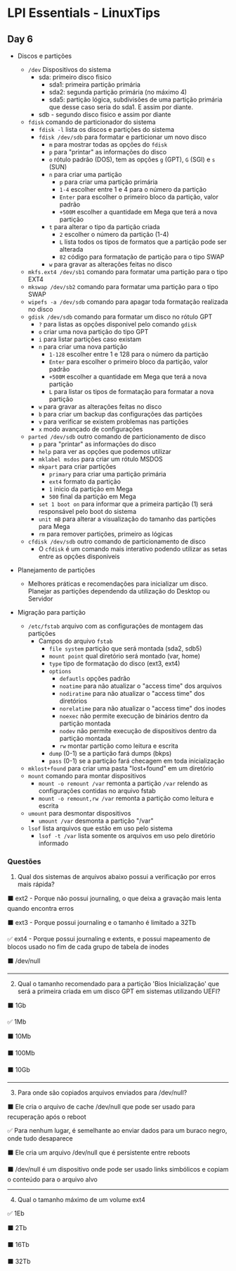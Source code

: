 # LPI Essentials - LinuxTips

## Day 6

- Discos e partições
    - `/dev` Dispositivos do sistema
        - sda: primeiro disco fisico
            - sda1: primeira partição primária
            - sda2: segunda partição primária (no máximo 4)
            - sda5: partição lógica, subdivisões de uma partição primária que desse caso seria do sda1. E assim por diante. 
        - sdb - segundo disco fisico e assim por diante
    - `fdisk` comando de particionador do sistema
        - `fdisk -l` lista os discos e partições do sistema
        - `fdisk /dev/sdb` para formatar e particionar um novo disco
            - `m` para mostrar todas as opções do `fdisk`
            - `p` para "printar" as informações do disco
            - `o` rótulo padrão (DOS), tem as opções `g` (GPT), `G` (SGI) e `s` (SUN)
            - `n` para criar uma partição
                - `p` para criar uma partição primária
                - `1-4` escolher entre 1 e 4 para o número da partição
                - `Enter` para escolher o primeiro bloco da partição, valor padrão
                - `+500M` escolher a quantidade em Mega que terá a nova partição
            - `t` para alterar o tipo da partição criada
                - `2` escolher o número da partição (1-4)
                - `L` lista todos os tipos de formatos que a partição pode ser alterada
                - `82` código para formatação de partição para o tipo SWAP
            - `w` para gravar as alterações feitas no disco
    - `mkfs.ext4 /dev/sb1` comando para formatar uma partição para o tipo EXT4
    - `mkswap /dev/sb2` comando para formatar uma partição para o tipo SWAP
    - `wipefs -a /dev/sdb` comando para apagar toda formatação realizada no disco
    - `gdisk /dev/sdb` comando para formatar um disco no rótulo GPT
        - `?` para listas as opções disponivel pelo comando `gdisk`
        - `o` criar uma nova partição do tipo GPT
        - `i` para listar partições caso existam
        - `n` para criar uma nova partição
            - `1-128` escolher entre 1 e 128 para o número da partição
            - `Enter` para escolher o primeiro bloco da partição, valor padrão
            - `+500M` escolher a quantidade em Mega que terá a nova partição
            - `L` para listar os tipos de formatação para formatar a nova partição
        - `w` para gravar as alterações feitas no disco
        - `b` para criar um backup das configurações das partições
        - `v` para verificar se existem problemas nas partições
        - `x` modo avançado de configurações
    - `parted /dev/sdb` outro comando de particionamento de disco
        - `p` para "printar" as informações do disco
        - `help` para ver as opções que podemos utilizar
        - `mklabel msdos` para criar um rótulo MSDOS
        - `mkpart` para criar partições
            - `primary` para criar uma partição primária
            - `ext4` formato da partição
            - `1` inicio da partição em Mega
            - `500` final da partição em Mega
        - `set 1 boot on` para informar que a primeira partição (1) será responsável pelo boot do sistema
        - `unit mB` para alterar a visualização do tamanho das partições para Mega 
        - `rm` para remover partições, primeiro as lógicas
    - `cfdisk /dev/sdb` outro comando de particionamento de disco
        - O `cfdisk` é um comando mais interativo podendo utilizar as setas entre as opções disponiveis

- Planejamento de partições
    - Melhores práticas e recomendações para inicializar um disco. Planejar as partições dependendo da utilização do Desktop ou Servidor

- Migração para partição
    - `/etc/fstab` arquivo com as configurações de montagem das partições
        - Campos do arquivo `fstab`
            - `file system` partição que será montada (sda2, sdb5)
            - `mount point` qual diretório será montado (var, home)
            - `type` tipo de formatação do disco (ext3, ext4)
            - `options`
                - `defautls` opções padrão
                - `noatime` para não atualizar o "access time" dos arquivos
                - `nodiratime` para não atualizar o "access time" dos diretórios
                - `norelatime` para não atualizar o "access time" dos inodes
                - `noexec` não permite execução de binários dentro da partição montada
                - `nodev` não permite execução de dispositivos dentro da partição montada
                - `rw` montar partição como leitura e escrita
            - `dump` (0-1) se a partição fará dumps (bkps)
            - `pass` (0-1) se a partição fará checagem em toda inicialização 
    - `mklost+found` para criar uma pasta "lost+found" em um diretório
    - `mount` comando para montar dispositivos
        - `mount -o remount /var` remonta a partição `/var` relendo as configurações contidas no arquivo fstab
        - `mount -o remount,rw /var` remonta a partição como leitura e escrita
    - `umount` para desmontar dispositivos
        - `umount /var` desmonta a partição "/var"
    - `lsof` lista arquivos que estão em uso pelo sistema
        - `lsof -t /var` lista somente os arquivos em uso pelo diretório informado
    
### Questões

1. Qual dos sistemas de arquivos abaixo possui a verificação por erros mais rápida?

:black_large_square: ext2 - Porque não possui journaling, o que deixa a gravação mais lenta quando encontra erros

:black_large_square: ext3 - Porque possui journaling e o tamanho é limitado a 32Tb

:white_check_mark: ext4 - Porque possui journaling e extents, e possui mapeamento de blocos usado no fim de cada grupo de tabela de inodes

:black_large_square: /dev/null

---

2. Qual o tamanho recomendado para a partição 'Bios Inicialização' que será a primeira criada em um disco GPT em sistemas utilizando UEFI?

:black_large_square: 1Gb

:white_check_mark: 1Mb

:black_large_square: 10Mb

:black_large_square: 100Mb

:black_large_square: 10Gb

---

3. Para onde são copiados arquivos enviados para /dev/null?

:black_large_square: Ele cria o arquivo de cache /dev/null que pode ser usado para recuperação após o reboot

:white_check_mark: Para nenhum lugar, é semelhante ao enviar dados para um buraco negro, onde tudo desaparece

:black_large_square: Ele cria um arquivo /dev/null que é persistente entre reboots

:black_large_square: /dev/null é um dispositivo onde pode ser usado links simbólicos e copiam o conteúdo para o arquivo alvo

---

4. Qual o tamanho máximo de um volume ext4

:white_check_mark: 1Eb

:black_large_square: 2Tb

:black_large_square: 16Tb

:black_large_square: 32Tb